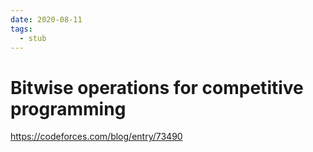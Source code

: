 ```yaml
---
date: 2020-08-11
tags: 
  - stub
---
```


# Bitwise operations for competitive programming

https://codeforces.com/blog/entry/73490
